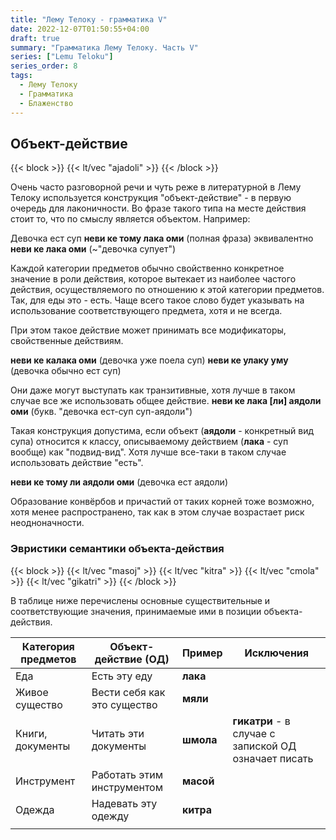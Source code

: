 ```yaml
---
title: "Лему Телоку - грамматика V"
date: 2022-12-07T01:50:55+04:00
draft: true
summary: "Грамматика Лему Телоку. Часть V"
series: ["Lemu Teloku"]
series_order: 8
tags:
  - Лему Телоку
  - Грамматика
  - Блаженство
---
```


## Объект-действие
{{< block >}}
{{< lt/vec "ajadoli" >}}
{{< /block >}}

Очень часто разговорной речи и чуть реже в литературной в Лему Телоку используется конструкция "объект-действие" - в первую очередь для лаконичности. Во фразе такого типа на месте действия стоит то, что по смыслу является объектом. Например:

Девочка ест суп
**неви ке тому лака оми** (полная фраза)
эквивалентно
**неви ке лака оми** (~"девочка супует")

Каждой категории предметов обычно свойственно конкретное значение в роли действия, которое вытекает из наиболее частого действия, осуществляемого по отношению к этой категории предметов. Так, для еды это - есть. Чаще всего такое слово будет указывать на использование соответствующего предмета, хотя и не всегда.

При этом такое действие может принимать все модификаторы, свойственные действиям.

**неви ке калака оми** (девочка уже поела суп)
**неви ке улаку уму** (девочка обычно ест суп)

Они даже могут выступать как транзитивные, хотя лучше в таком случае все же использовать общее действие. 
**неви ке лака [ли] аядоли оми** (букв. "девочка ест-суп суп-аядоли")

Такая конструкция допустима, если объект (**аядоли** - конкретный вид супа) относится к классу, описываемому действием (**лака** - суп вообще) как "подвид-вид". Хотя лучше все-таки в таком случае использовать действие "есть".

**неви ке тому ли аядоли оми** (девочка ест аядоли)

Образование конвёрбов и причастий от таких корней тоже возможно, хотя менее распространено, так как в этом случае возрастает риск неодноначности. 

### Эвристики семантики объекта-действия
{{< block >}}
{{< lt/vec "masoj" >}}
{{< lt/vec "kitra" >}}
{{< lt/vec "cmola" >}}
{{< lt/vec "gikatri" >}}
{{< /block >}}

В таблице ниже перечислены основные существительные и соответствующие значения, принимаемые ими в позиции объекта-действия. 

| Категория предметов | Объект-действие (ОД)        | Пример    | Исключения                                           |
| ------------------- | --------------------------- | --------- | ---------------------------------------------------- |
| Еда                 | Есть эту еду                | **лака**  |                                                      |
| Живое существо      | Вести себя как это существо | **мяли**  |                                                      |
| Книги, документы    | Читать эти документы        | **шмола** | **гикатри** - в случае с запиской ОД означает писать |
| Инструмент          | Работать этим инструментом  | **масой** |                                                      |
| Одежда              | Надевать эту одежду         | **китра** |                                                      |
|                     |                             |           |                                                      |